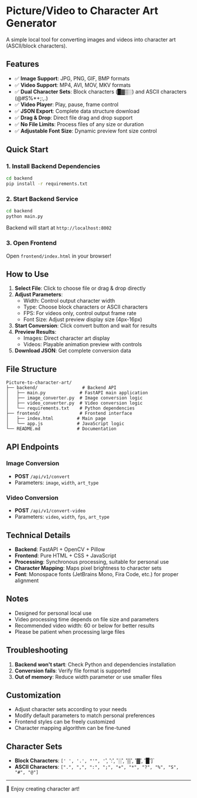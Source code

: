 # Picture/Video to Character Art Generator

A simple local tool for converting images and videos into character art (ASCII/block characters).

## Features

- ✅ **Image Support**: JPG, PNG, GIF, BMP formats
- ✅ **Video Support**: MP4, AVI, MOV, MKV formats  
- ✅ **Dual Character Sets**: Block characters (█▓▒░) and ASCII characters (@#S%*+;:,.)
- ✅ **Video Player**: Play, pause, frame control
- ✅ **JSON Export**: Complete data structure download
- ✅ **Drag & Drop**: Direct file drag and drop support
- ✅ **No File Limits**: Process files of any size or duration
- ✅ **Adjustable Font Size**: Dynamic preview font size control

## Quick Start

### 1. Install Backend Dependencies

```bash
cd backend
pip install -r requirements.txt
```

### 2. Start Backend Service

```bash
cd backend
python main.py
```

Backend will start at `http://localhost:8002`

### 3. Open Frontend

Open `frontend/index.html` in your browser!

## How to Use

1. **Select File**: Click to choose file or drag & drop directly
2. **Adjust Parameters**: 
   - Width: Control output character width
   - Type: Choose block characters or ASCII characters
   - FPS: For videos only, control output frame rate
   - Font Size: Adjust preview display size (4px-16px)
3. **Start Conversion**: Click convert button and wait for results
4. **Preview Results**: 
   - Images: Direct character art display
   - Videos: Playable animation preview with controls
5. **Download JSON**: Get complete conversion data

## File Structure

```
Picture-to-character-art/
├── backend/                 # Backend API
│   ├── main.py             # FastAPI main application
│   ├── image_converter.py  # Image conversion logic
│   ├── video_converter.py  # Video conversion logic
│   └── requirements.txt    # Python dependencies
├── frontend/               # Frontend interface
│   ├── index.html         # Main page
│   └── app.js             # JavaScript logic
└── README.md              # Documentation
```

## API Endpoints

### Image Conversion
- **POST** `/api/v1/convert`
- Parameters: `image`, `width`, `art_type`

### Video Conversion  
- **POST** `/api/v1/convert-video`
- Parameters: `video`, `width`, `fps`, `art_type`

## Technical Details

- **Backend**: FastAPI + OpenCV + Pillow
- **Frontend**: Pure HTML + CSS + JavaScript
- **Processing**: Synchronous processing, suitable for personal use
- **Character Mapping**: Maps pixel brightness to character sets
- **Font**: Monospace fonts (JetBrains Mono, Fira Code, etc.) for proper alignment

## Notes

- Designed for personal local use
- Video processing time depends on file size and parameters
- Recommended video width: 60 or below for better results
- Please be patient when processing large files

## Troubleshooting

1. **Backend won't start**: Check Python and dependencies installation
2. **Conversion fails**: Verify file format is supported
3. **Out of memory**: Reduce width parameter or use smaller files

## Customization

- Adjust character sets according to your needs
- Modify default parameters to match personal preferences
- Frontend styles can be freely customized
- Character mapping algorithm can be fine-tuned

## Character Sets

- **Block Characters**: `[' ', '.', "'", '`', ':', '░', '▒', '▓', '█']`
- **ASCII Characters**: `[".", ",", ":", ";", "+", "*", "?", "%", "S", "#", "@"]`

---

🎨 Enjoy creating character art!